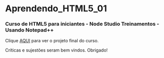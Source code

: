 # Aprendendo_HTML5_01
### Curso de HTML5 para iniciantes -  Node Studio Treinamentos - Usando Notepad++

Clique [AQUI](https://github.com/MunrraMT/Aprendendo_HTML5_01/blob/master/Projeto-Final/projetofinal.html) para ver o projeto final do curso.

Críticas e sujestões seram bem vindos.
Obrigado!
